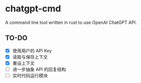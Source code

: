 # chatgpt-cmd
A command line tool written in rust to use OpenAI ChatGPT API.

## TO-DO

- [x] 使用用户的 API Key
- [x] 读取与保存上下文
- [x] 重设上下文
- [ ] 进一步抽象 API 的回复结构
- [ ] 实时代码运行模块 
